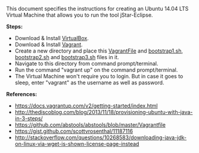 This document specifies the instructions for creating an Ubuntu 14.04 LTS Virtual Machine that allows you to run the tool jStar-Eclipse.<br/>

<b>Steps:</b>

* Download & Install [VirtualBox](https://www.virtualbox.org/wiki/Downloads).<br/>
* Download & Install [Vagrant](https://www.vagrantup.com/downloads.html).<br/>
* Create a new directory and place this [VagrantFile](https://github.com/SoftwareEngineeringToolDemos/FSE-2011-jstar-eclipse/blob/master/build-vm/Vagrantfile) and [bootstrap1.sh](), [bootstrap2.sh]() and [bootstrap3.sh]() files in it.<br/>
* Navigate to this directory from command prompt/terminal.<br/>
* Run the command "vagrant up" on the command prompt/terminal.<br/>
* The Virtual Machine won't require you to login. But in case it goes to sleep, enter "vagrant" as the username as well as password.<br/>

<b>References:</b>

* https://docs.vagrantup.com/v2/getting-started/index.html
* http://thediscoblog.com/blog/2013/11/18/provisioning-ubuntu-with-java-in-3-steps/
* https://github.com/abstools/abstools/blob/master/Vagrantfile
* https://gist.github.com/scottvrosenthal/11187116
* http://stackoverflow.com/questions/10268583/downloading-java-jdk-on-linux-via-wget-is-shown-license-page-instead
